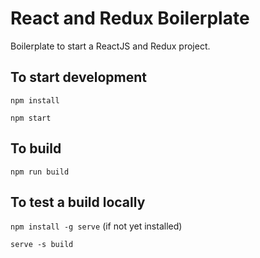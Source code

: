 # React and Redux Boilerplate
Boilerplate to start a ReactJS and Redux project.


## To start development
`npm install`

`npm start`


## To build
`npm run build`


## To test a build locally
`npm install -g serve` (if not yet installed)

`serve -s build`
